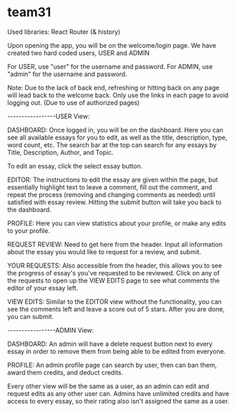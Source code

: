 # team31


Used libraries: React Router (& history)


Upon opening the app, you will be on the welcome/login page. We have created two hard coded users, USER and ADMIN

For USER, use "user" for the username and password.
For ADMIN, use "admin" for the username and password. 

Note: Due to the lack of back end, refreshing or hitting back on any page will lead back to the welcome back. Only use the links in each page to 
avoid logging out. (Due to use of authorized pages)

-----------------USER View:

DASHBOARD:
Once logged in, you will be on the dashboard. Here you can see all available essays for you to edit, as
well as the title, description, type, word count, etc. 
The search bar at the top can search for any essays by Title, Description, Author, and Topic.

To edit an essay, click the select essay button.

EDITOR:
The instructions to edit the essay are given within the page, but essentially highlight text to leave a comment,
fill out the comment, and repeat the process (removing and changing comments as needed) until satisfied with essay review.
Hitting the submit button will take you back to the dashboard. 

PROFILE:
Here you can view statistics about your profile, or make any edits to your profile. 

REQUEST REVIEW:
Need to get here from the header. Input all information about the essay you would like to request for a review, and submit.


YOUR REQUESTS:
Also accessible from the header, this allows you to see the progress of essay's you've requested to be reviewed. 
Click on any of the requests to open up the VIEW EDITS page to see what comments the editor of your essay left. 

VIEW EDITS:
Similar to the EDITOR view without the functionality, you can see the comments left and leave a score out of 5 stars. After you are done,
you can submit. 



-----------------ADMIN View:

DASHBOARD: An admin will have a delete request button next to every essay in order to remove them from being able to be edited from everyone.

PROFILE: An admin profile page can search by user, then can ban them, award them credits, and deduct credits. 

Every other view will be the same as a user, as an admin can edit and request edits as any other user can. Admins have unlimited credits
and have access to every essay, so their rating also isn't assigned the same as a user. 

